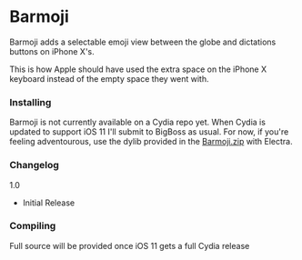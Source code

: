 # Barmoji

Barmoji adds a selectable emoji view between the globe and dictations buttons on iPhone X's.

This is how Apple should have used the extra space on the iPhone X keyboard instead of the empty space they went with.

### Installing

Barmoji is not currently available on a Cydia repo yet. When Cydia is updated to support iOS 11 I'll submit to BigBoss as usual. For now, if you're feeling adventourous, use the dylib provided in the [Barmoji.zip](https://github.com/CPDigitalDarkroom/Barmoji/releases) with Electra.

### Changelog

1.0
 - Initial Release

### Compiling

Full source will be provided once iOS 11 gets a full Cydia release
